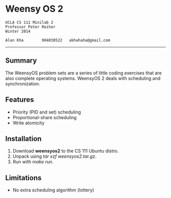 Weensy OS 2
===============
	UCLA CS 111 Minilab 2
	Professor Peter Reiher
	Winter 2014

	Alan Kha        904030522	akhahaha@gmail.com
-------------------------------------------------------------------------------
Summary
---------------
The WeensyOS problem sets are a series of little coding exercises that are also 
complete operating systems. WeensyOS 2 deals with scheduling and 
synchronization.

Features
---------------
- Priority (PID and set) scheduling
- Proportional-share scheduling
- Write atomicity

Installation
---------------
1. Download **weensyos2** to the CS 111 Ubuntu distro.
2. Unpack using *tar xzf weensyos2.tar.gz*.
3. Run with *make run*.

Limitations
---------------
- No extra scheduling algorithm (lottery)
